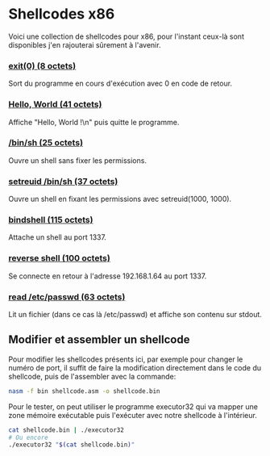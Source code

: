 # Shellcodes x86

Voici une collection de shellcodes pour x86, pour l'instant ceux-là sont disponibles j'en rajouterai sûrement à l'avenir.

### **[exit(0) (8 octets)](https://github.com/voydstack/shellcoding/tree/master/x86/exit)**

Sort du programme en cours d'exécution avec 0 en code de retour.

### **[Hello, World (41 octets)](https://github.com/voydstack/shellcoding/tree/master/x86/hello)**

Affiche "Hello, World !\n" puis quitte le programme.

### **[/bin/sh (25 octets)](https://github.com/voydstack/shellcoding/tree/master/x86/shell)**

Ouvre un shell sans fixer les permissions.

### **[setreuid /bin/sh (37 octets)](https://github.com/voydstack/shellcoding/tree/master/x86/setreuid-shell)**

Ouvre un shell en fixant les permissions avec setreuid(1000, 1000).

### **[bindshell (115 octets)](https://github.com/voydstack/shellcoding/tree/master/x86/bind-shell)**

Attache un shell au port 1337.

### **[reverse shell (100 octets)](https://github.com/voydstack/shellcoding/tree/master/x86/reverse-shell)**

Se connecte en retour à l'adresse 192.168.1.64 au port 1337.

### **[read /etc/passwd (63 octets)](https://github.com/voydstack/shellcoding/tree/master/x86/readfile)**

Lit un fichier (dans ce cas là /etc/passwd) et affiche son contenu sur stdout.

## Modifier et assembler un shellcode

Pour modifier les shellcodes présents ici, par exemple pour changer le numéro de port, il suffit de faire la modification directement dans le code du shellcode, puis de l'assembler avec la commande:

```sh
nasm -f bin shellcode.asm -o shellcode.bin
```

Pour le tester, on peut utiliser le programme executor32 qui va mapper une zone mémoire exécutable puis l'exécuter avec notre shellcode à l'intérieur.

```sh
cat shellcode.bin | ./executor32
# Ou encore
./executor32 "$(cat shellcode.bin)"
```
